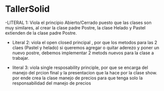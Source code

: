 # TallerSolid

-LITERAL 1:
Viola el principio Abierto/Cerrado puesto que las clases son muy similares, al crear la clase padre Postre, la clase Helado y Pastel extienden de la clase padre Postre.
- Literal 2:
viola el open closed principal , por que los metodos para las 2 claes (Pastel y helado) si queremos agregar o quitar aderezo y  poner un nuevo postre, debemos implementar 2 metods nuevos para la clase a trabajar.

- literal 3:
viola single resposability principle, por que se encarga del manejo del prcion final y la presentacion que la hace por la clase show. por ende crea la clase manejo de precios para que tenga solo la responsabilidad del manejo de precios
